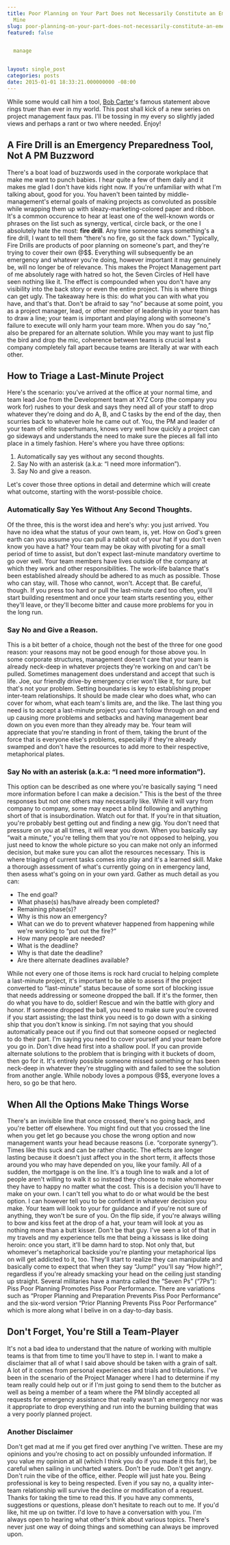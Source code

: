 ```yaml
---
title: Poor Planning on Your Part Does not Necessarily Constitute an Emergency on
  Mine
slug: poor-planning-on-your-part-does-not-necessarily-constitute-an-emergency-on-mine
featured: false


  manage


layout: single_post
categories: posts
date: 2015-01-01 18:33:21.000000000 -08:00
---
```


While some would call him a tool, [Bob Carter](http://en.wikipedia.org/wiki/Robert_M._Carter)'s famous statement above rings truer than ever in my world. This post shall kick of a new series on project management faux pas. I'll be tossing in my every so slightly jaded views and perhaps a rant or two where needed. Enjoy!

## A Fire Drill is an Emergency Preparedness Tool, Not A PM Buzzword

There's a boat load of buzzwords used in the corporate workplace that make me want to punch babies. I hear quite a few of them daily and it makes me glad I don't have kids right now. If you're unfamiliar with what I'm talking about, good for you. You haven't been tainted by middle-management's eternal goals of making projects as convoluted as possible while wrapping them up with sleazy-marketing-colored paper and ribbon. It's a common occurence to hear at least one of the well-known words or phrases on the list such as synergy, vertical, circle back, or the one I absolutely hate the most: **fire drill**. Any time someone says something's a fire drill, I want to tell them “there's no fire, go sit the fack down.” Typically, Fire Drills are products of poor planning on someone's part, and they're trying to cover their own @$$. Everything will subsequently be an emergency and whatever you're doing, however important it may genuinely be, will no longer be of relevance. This makes the Project Management part of me absolutely rage with hatred so hot, the Seven Circles of Hell have seen nothing like it. The effect is compounded when you don't have any visibility into the back story or even the entire project. This is where things can get ugly. The takeaway here is this: do what you can with what you have, and that's that. Don't be afraid to say “no” because at some point, you as a project manager, lead, or other member of leadership in your team has to draw a line; your team is important and playing along with someone's failure to execute will only harm your team more. When you do say “no,” also be prepared for an alternate solution. While you may want to just flip the bird and drop the mic, coherence between teams is crucial lest a company completely fall apart because teams are literally at war with each other.

## How to Triage a Last-Minute Project

Here's the scenario: you've arrived at the office at your normal time, and team lead Joe from the Development team at XYZ Corp (the company you work for) rushes to your desk and says they need all of your staff to drop whatever they're doing and do A, B, and C tasks by the end of the day, then scurries back to whatever hole he came out of. You, the PM and leader of your team of elite superhumans, knows very well how quickly a project can go sideways and understands the need to make sure the pieces all fall into place in a timely fashion. Here's where you have three options:

1. Automatically say yes without any second thoughts.
2. Say No with an asterisk (a.k.a: “I need more information”).
3. Say No and give a reason.

Let's cover those three options in detail and determine which will create what outcome, starting with the worst-possible choice.

### Automatically Say Yes Without Any Second Thoughts.

Of the three, this is the worst idea and here's why: you just arrived. You have no idea what the status of your own team, is, yet. How on God's green earth can you assume you can pull a rabbit out of your hat if you don't even know you have a hat? Your team may be okay with pivoting for a small period of time to assist, but don't expect last-minute mandatory overtime to go over well. Your team members have lives outside of the company at which they work and other responsibilities. The work-life balance that's been established already should be adhered to as much as possible. Those who can stay, will. Those who cannot, won't. Accept that. Be careful, though. If you press too hard or pull the last-minute card too often, you'll start building resentment and once your team starts resenting you, either they'll leave, or they'll become bitter and cause more problems for you in the long run.

### Say No and Give a Reason.

This is a bit better of a choice, though not the best of the three for one good reason: your reasons may not be good enough for those above you. In some corporate structures, management doesn't care that your team is already neck-deep in whatever projects they're working on and can't be pulled. Sometimes management does understand and accept that such is life. Joe, our friendly drive-by emergency crier won't like it, for sure, but that's not your problem. Setting boundaries is key to establishing proper inter-team relationships. It should be made clear who does what, who can cover for whom, what each team's limits are, and the like. The last thing you need is to accept a last-minute project you can't follow through on and end up causing more problems and setbacks and having management bear down on you even more than they already may be. Your team will appreciate that you're standing in front of them, taking the brunt of the force that is everyone else's problems, especially if they're already swamped and don't have the resources to add more to their respective, metaphorical plates.

### Say No with an asterisk (a.k.a: “I need more information”).

This option can be described as one where you're basically saying “I need more information before I can make a decision.” This is the best of the three responses but not one others may necessarily like. While it will vary from company to company, some may expect a blind following and anything short of that is insubordination. Watch out for that. If you're in that situation, you're probably best getting out and finding a new gig. You don't need that pressure on you at all times, it will wear you down. When you basically say “wait a minute,” you're telling them that you're not opposed to helping, you just need to know the whole picture so you can make not only an informed decision, but make sure you can allot the resources necessary. This is where triaging of current tasks comes into play and it's a learned skill. Make a thorough assessment of what's currently going on in emergency land, then asess what's going on in your own yard. Gather as much detail as you can:

- The end goal?
- What phase(s) has/have already been completed?
- Remaining phase(s)?
- Why is this now an emergency?
- What can we do to prevent whatever happened from happening while we're working to “put out the fire?”
- How many people are needed?
- What is the deadline?
- Why is that date the deadline?
- Are there alternate deadlines available?

While not every one of those items is rock hard crucial to helping complete a last-minute project, it's important to be able to assess if the project converted to “last-minute” status because of some sort of blocking issue that needs addressing or someone dropped the ball. If it's the former, then do what you have to do, soldier! Rescue and win the battle with glory and honor. If someone dropped the ball, you need to make sure you're covered if you start assisting; the last think you need is to go down with a sinking ship that you don't know is sinking. I'm not saying that you should automatically peace out if you find out that someone oopsed or neglected to do their part. I'm saying you need to cover yourself and your team before you go in. Don't dive head first into a shallow pool. If you can provide alternate solutions to the problem that is bringing with it buckets of doom, then go for it. It's entirely possible someone missed something or has been neck-deep in whatever they're struggling with and failed to see the solution from another angle. While nobody loves a pompous @$$, everyone loves a hero, so go be that hero.

## When All the Options Make Things Worse

There's an invisible line that once crossed, there's no going back, and you're better off elsewhere. You might find out that you crossed the line when you get let go because you chose the wrong option and now management wants your head because reasons (i.e. “corporate synergy”). Times like this suck and can be rather chaotic. The effects are longer lasting because it doesn't just affect you in the short term, it affects those around you who may have depended on you, like your family. All of a sudden, the mortgage is on the line. It's a tough line to walk and a lot of people aren't willing to walk it so instead they choose to make whomever they have to happy no matter what the cost. This is a decision you'll have to make on your own. I can't tell you what to do or what would be the best option. I can however tell you to be confident in whatever decision you make. Your team will look to your for guidance and if you're not sure of anything, they won't be sure of you. On the flip side, if you're always willing to bow and kiss feet at the drop of a hat, your team will look at you as nothing more than a butt kisser. Don't be that guy. I've seen a lot of that in my travels and my experience tells me that being a kissass is like doing heroin: once you start, it'll be damn hard to stop. Not only that, but whomever's metaphorical backside you're planting your metaphorical lips on will get addicted to it, too. They'll start to realize they can manipulate and basically come to expect that when they say “Jump!” you'll say “How high?”, regardless if you're already smacking your head on the ceiling just standing up straight. Several militaries have a mantra called the “Seven Ps” (“7Ps”): Piss Poor Planning Promotes Piss Poor Performance. There are variations such as “Proper Planning and Preparation Prevents Piss Poor Performance” and the six-word version “Prior Planning Prevents Piss Poor Performance” which is more along what I belive in on a day-to-day basis.

## Don't Forget, You're Still a Team-Player

It's not a bad idea to understand that the nature of working with multiple teams is that from time to time you'll have to step in. I want to make a disclaimer that all of what I said above should be taken with a grain of salt. A lot of it comes from personal experiences and trials and tribulations. I've been in the scenario of the Project Manager where I had to determine if my team really could help out or if I'm just going to send them to the butcher as well as being a member of a team where the PM blindly accepted all requests for emergency assistance that really wasn't an emergency nor was it appropriate to drop everything and run into the burning building that was a very poorly planned project.

### Another Disclaimer

Don't get mad at me if you get fired over anything I've written. These are my opinions and you're chosing to act on possibly unfounded information. If you value my opinion at all (which I think you do if you made it this far), be careful when sailing in uncharted waters. Don't be rude. Don't get angry. Don't ruin the vibe of the office, either. People will just hate you. Being professional is key to being respected. Even if you say no, a quality inter-team relationship will survive the decline or modification of a request. Thanks for taking the time to read this. If you have any comments, suggestions or questions, please don't hesitate to reach out to me. If you'd like, hit me up on twitter. I'd love to have a conversation with you. I'm always open to hearing what other's think about various topics. There's never just one way of doing things and something can always be improved upon.

